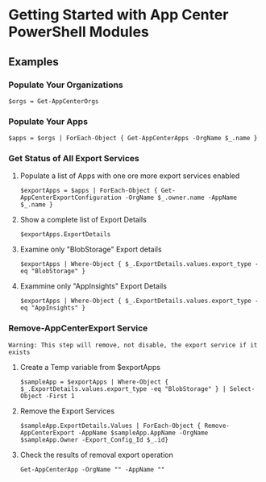 # Getting Started with App Center PowerShell Modules

## Examples

### Populate Your Organizations
``` $orgs = Get-AppCenterOrgs ```

### Populate Your Apps
``` $apps = $orgs | ForEach-Object { Get-AppCenterApps -OrgName $_.name } ```

### Get Status of All Export Services
1. Populate a list of Apps with one ore more export services enabled

    ``` $exportApps = $apps | ForEach-Object { Get-AppCenterExportConfiguration -OrgName $_.owner.name -AppName $_.name } ```

2. Show a complete list of Export Details

    ``` $exportApps.ExportDetails  ```

3. Examine only "BlobStorage" Export details

    ``` $exportApps | Where-Object { $_.ExportDetails.values.export_type -eq "BlobStorage" } ```

4. Exammine only "AppInsights" Export Details

    ``` $exportApps | Where-Object { $_.ExportDetails.values.export_type -eq "AppInsights" } ```

### Remove-AppCenterExport Service
``` Warning: This step will remove, not disable, the export service if it exists ```

1. Create a Temp variable from $exportApps

    ``` $sampleApp = $exportApps | Where-Object { $_.ExportDetails.values.export_type -eq "BlobStorage" } | Select-Object -First 1 ```

2. Remove the Export Services

    ``` $sampleApp.ExportDetails.Values | ForEach-Object { Remove-AppCenterExport -AppName $sampleApp.AppName -OrgName $sampleApp.Owner -Export_Config_Id $_.id} ```

3. Check the results of removal export operation

    ``` Get-AppCenterApp -OrgName "" -AppName "" ```